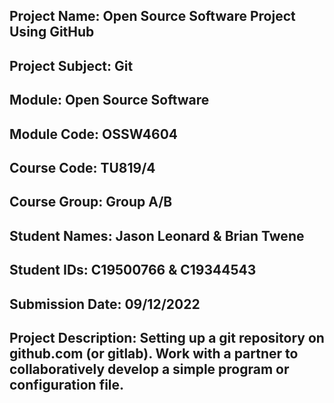 ## Project Name: Open Source Software Project Using GitHub
## Project Subject: Git
## Module: Open Source Software
## Module Code: OSSW4604
## Course Code: TU819/4
## Course Group: Group A/B
## Student Names: Jason Leonard & Brian Twene
## Student IDs: C19500766 & C19344543
## Submission Date: 09/12/2022

## Project Description: Setting up a git repository on github.com (or gitlab). Work with a partner to collaboratively develop a simple program or configuration file.

